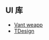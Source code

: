 
## UI 库

* [Vant weapp](https://youzan.github.io/vant-weapp/#/home)
* [TDesign](https://tdesign.tencent.com/miniprogram/getting-started)
